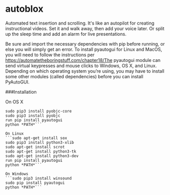 # autoblox
Automated text insertion and scrolling. It's like an autopilot for creating instructional videos. Set it and walk away, then add your voice later. Or split up the sleep time and add an alarm for live presentations. 

Be sure and import the necessary dependencies with pip before running, or else you will simply get an error. To install pyautogui for Linux and MacOS, you will need to follow the instructions per https://automatetheboringstuff.com/chapter18/The pyautogui module can send virtual keypresses and mouse clicks to Windows, OS X, and Linux. Depending on which operating system you’re using, you may have to install some other modules (called dependencies) before you can install PyAutoGUI.


###Installation

On OS X 
```sudo pip3 install pyobjc-framework-Quartz
sudo pip3 install pyobjc-core
sudo pip3 install pyobjc
run pip install pyautogui
python *PATH*```

On Linux
```sudo apt-get install sox
sudo pip3 install python3-xlib
sudo apt-get install scrot
sudo apt-get install python3-tk
sudo apt-get install python3-dev
run pip install pyautogui
python *PATH*```

On Windows
```sudo pip3 install winsound
sudo pip install pyautogui
python *PATH*```
